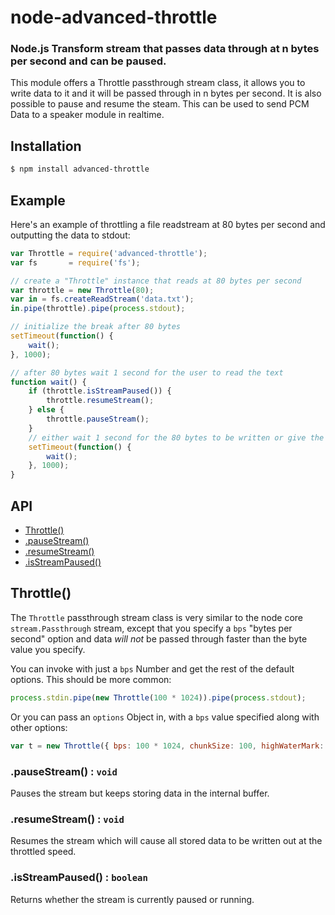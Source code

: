node-advanced-throttle
====================

### Node.js Transform stream that passes data through at n bytes per second and can be paused.

This module offers a Throttle passthrough stream class, it allows you to
write data to it and it will be passed through in n bytes per second. It
is also possible to pause and resume the steam. This can be used to send
PCM Data to a speaker module in realtime.


Installation
------------

``` bash
$ npm install advanced-throttle
```


Example
-------

Here's an example of throttling a file readstream at 80 bytes per second and outputting the
data to stdout:

``` js
var Throttle = require('advanced-throttle');
var fs       = require('fs');

// create a "Throttle" instance that reads at 80 bytes per second
var throttle = new Throttle(80);
var in = fs.createReadStream('data.txt');
in.pipe(throttle).pipe(process.stdout);

// initialize the break after 80 bytes
setTimeout(function() {
    wait();
}, 1000);

// after 80 bytes wait 1 second for the user to read the text
function wait() {
    if (throttle.isStreamPaused()) {
        throttle.resumeStream();
    } else {
        throttle.pauseStream();
    }
    // either wait 1 second for the 80 bytes to be written or give the user the opportunity to read the text.
    setTimeout(function() {
        wait();
    }, 1000);
}
```


API
---

  - [Throttle()](#contructor)
  - [.pauseStream()](#pauseStream)
  - [.resumeStream()](#resumeStream)
  - [.isStreamPaused()](#isStreamPaused)


<a name="contructor"></a>
## Throttle()

The `Throttle` passthrough stream class is very similar to the node core
`stream.Passthrough` stream, except that you specify a `bps` "bytes per
second" option and data *will not* be passed through faster than the byte
value you specify.

You can invoke with just a `bps` Number and get the rest of the default
options. This should be more common:

``` js
process.stdin.pipe(new Throttle(100 * 1024)).pipe(process.stdout);
```

Or you can pass an `options` Object in, with a `bps` value specified along with
other options:

``` js
var t = new Throttle({ bps: 100 * 1024, chunkSize: 100, highWaterMark: 500 });
```

<a name="pauseStream"></a>
### .pauseStream() : `void`
Pauses the stream but keeps storing data in the internal buffer.

<a name="resumeStream"></a>
### .resumeStream() : `void`
Resumes the stream which will cause all stored data to be written out at the throttled speed.

<a name="isStreamPaused"></a>
### .isStreamPaused() : `boolean`
Returns whether the stream is currently paused or running.

